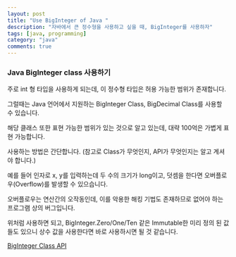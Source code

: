 ```yaml
---
layout: post
title: "Use BigInteger of Java "
description: "자바에서 큰 정수형을 사용하고 싶을 때, BigInteger를 사용하자"
tags: [java, programming]
category: "java"
comments: true
---
```

### Java BigInteger class 사용하기

주로 int 형 타입을 사용하게 되는데, 이 정수형 타입은 허용 가능한 범위가 존재합니다.

그럴때는 Java 언어에서 지원하는 BigInteger Class, BigDecimal Class를 사용할 수 있습니다.

해당 클래스 또한 표현 가능한 범위가 있는 것으로 알고 있는데, 대략 100억은 가볍게 표현 가능합니다.

사용하는 방법은 간단합니다.
(참고로 Class가 무엇인지, API가 무엇인지는 알고 계셔야 합니다.)

<script src="https://gist.github.com/seungdols/9f2ce274ae65fc8957cc9756b9a99c01.js"></script>

예를 들어 인자로 x, y를 입력하는데 두 수의 크기가 long이고, 덧셈을 한다면 오버플로우(Overflow)를 발생할 수 있으습니다.

오버플로우는 연산간의 오작동인데, 이를 악용한 해킹 기법도 존재하므로 없어야 하는 프로그램 상의 버그입니다.

위처럼 사용하면 되고, BigInteger.Zero/One/Ten 같은 Immutable한 미리 정의 된 값들도 있으니 상수 값을 사용한다면 바로 사용하시면 될 것 같습니다.


[BigInteger Class API](https://docs.oracle.com/javase/7/docs/api/java/math/BigInteger.html)
